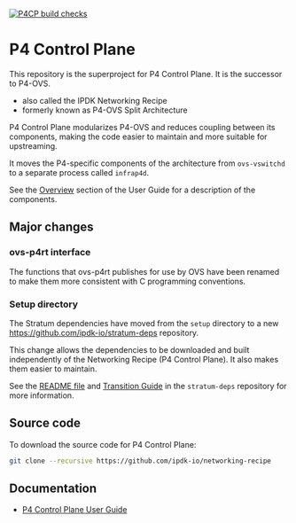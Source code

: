 <!-- markdownlint-disable MD041 -->
[![P4CP build checks](https://github.com/ipdk-io/networking-recipe/actions/workflows/pipeline.yml/badge.svg)](https://github.com/ipdk-io/networking-recipe/actions/workflows/pipeline.yml)
<!-- markdownlint-enable MD041 -->
# P4 Control Plane

This repository is the superproject for P4 Control Plane.
It is the successor to P4-OVS.

- also called the IPDK Networking Recipe
- formerly known as P4-OVS Split Architecture

P4 Control Plane modularizes P4-OVS and reduces coupling between its
components, making the code easier to maintain and more suitable for
upstreaming.

It moves the P4-specific components of the architecture from `ovs-vswitchd`
to a separate process called `infrap4d`.

See the [Overview](https://ipdk.io/p4cp-userguide/overview/overview.html)
section of the User Guide for a description of the components.

## Major changes

### ovs-p4rt interface

The functions that ovs-p4rt publishes for use by OVS have been renamed
to make them more consistent with C programming conventions.

### Setup directory

The Stratum dependencies have moved from the `setup` directory
to a new <https://github.com/ipdk-io/stratum-deps> repository.

This change allows the dependencies to be downloaded and built independently
of the Networking Recipe (P4 Control Plane).
It also makes them easier to maintain.

See the [README file](https://github.com/ipdk-io/stratum-deps/blob/main/README.md)
and
[Transition Guide](https://github.com/ipdk-io/stratum-deps/blob/main/docs/transition-guide.md)
in the `stratum-deps` repository for more information.

## Source code

To download the source code for P4 Control Plane:

```bash
git clone --recursive https://github.com/ipdk-io/networking-recipe
```

## Documentation

- [P4 Control Plane User Guide](https://ipdk.io/p4cp-userguide/)

